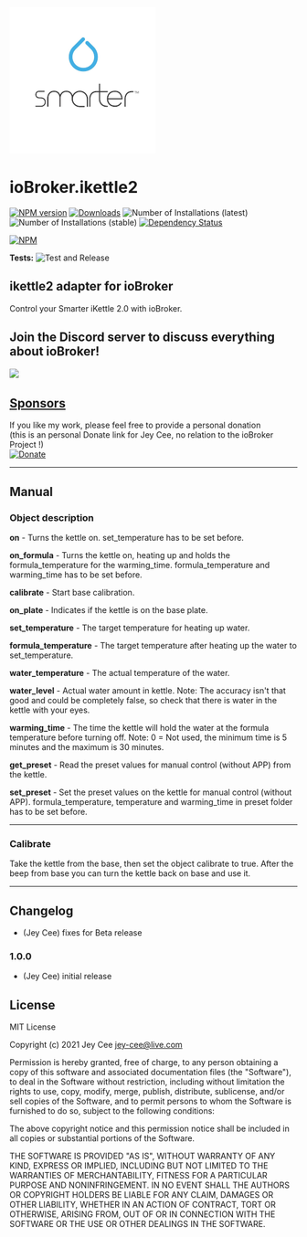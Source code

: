 ![Logo](admin/ikettle2.png)
# ioBroker.ikettle2

[![NPM version](https://img.shields.io/npm/v/iobroker.ikettle2.svg)](https://www.npmjs.com/package/iobroker.ikettle2)
[![Downloads](https://img.shields.io/npm/dm/iobroker.ikettle2.svg)](https://www.npmjs.com/package/iobroker.ikettle2)
![Number of Installations (latest)](https://iobroker.live/badges/ikettle2-installed.svg)
![Number of Installations (stable)](https://iobroker.live/badges/ikettle2-stable.svg)
[![Dependency Status](https://img.shields.io/david/jey-cee/iobroker.ikettle2.svg)](https://david-dm.org/jey-cee/iobroker.ikettle2)

[![NPM](https://nodei.co/npm/iobroker.ikettle2.png?downloads=true)](https://nodei.co/npm/iobroker.ikettle2/)

**Tests:** ![Test and Release](https://github.com/jey-cee/ioBroker.ikettle2/workflows/Test%20and%20Release/badge.svg)

## ikettle2 adapter for ioBroker

Control your Smarter iKettle 2.0 with ioBroker.

## Join the Discord server to discuss everything about ioBroker!

<a href="https://discord.gg/HwUCwsH"><img src="https://discordapp.com/api/guilds/743167951875604501/widget.png?style=banner2" width="25%"></a>

## [Sponsors](./SPONSORS.md)
If you like my work, please feel free to provide a personal donation  
(this is an personal Donate link for Jey Cee, no relation to the ioBroker Project !)  
[![Donate](https://raw.githubusercontent.com/iobroker-community-adapters/ioBroker.wled/master/admin/button.png)](https://www.paypal.com/cgi-bin/webscr?cmd=_s-xclick&hosted_button_id=95YZN2LR59Q64&source=url)

---
## Manual
### Object description
**on** - Turns the kettle on. set_temperature has to be set before.

**on_formula** - Turns the kettle on, heating up and holds the formula_temperature for the warming_time.
formula_temperature and warming_time has to be set before.

**calibrate** - Start base calibration.

**on_plate** - Indicates if the kettle is on the base plate.

**set_temperature** - The target temperature for heating up water.

**formula_temperature** - The target temperature after heating up the water to set_temperature.

**water_temperature** - The actual temperature of the water.

**water_level** - Actual water amount in kettle. Note: The accuracy isn't that good and could be completely
false, so check that there is water in the kettle with your eyes.

**warming_time** - The time the kettle will hold the water at the formula temperature before turning off. 
Note: 0 = Not used, the minimum time is 5 minutes and the maximum is 30 minutes.

**get_preset** - Read the preset values for manual control (without APP) from the kettle.

**set_preset** - Set the preset values on the kettle for manual control (without APP). 
formula_temperature, temperature and warming_time in preset folder has to be set before. 

---
### Calibrate
Take the kettle from the base, then set the object calibrate to true. 
After the beep from base you can turn the kettle back on base and use it.

---
## Changelog

* (Jey Cee) fixes for Beta release

### 1.0.0
* (Jey Cee) initial release

## License
MIT License

Copyright (c) 2021 Jey Cee <jey-cee@live.com>

Permission is hereby granted, free of charge, to any person obtaining a copy
of this software and associated documentation files (the "Software"), to deal
in the Software without restriction, including without limitation the rights
to use, copy, modify, merge, publish, distribute, sublicense, and/or sell
copies of the Software, and to permit persons to whom the Software is
furnished to do so, subject to the following conditions:

The above copyright notice and this permission notice shall be included in all
copies or substantial portions of the Software.

THE SOFTWARE IS PROVIDED "AS IS", WITHOUT WARRANTY OF ANY KIND, EXPRESS OR
IMPLIED, INCLUDING BUT NOT LIMITED TO THE WARRANTIES OF MERCHANTABILITY,
FITNESS FOR A PARTICULAR PURPOSE AND NONINFRINGEMENT. IN NO EVENT SHALL THE
AUTHORS OR COPYRIGHT HOLDERS BE LIABLE FOR ANY CLAIM, DAMAGES OR OTHER
LIABILITY, WHETHER IN AN ACTION OF CONTRACT, TORT OR OTHERWISE, ARISING FROM,
OUT OF OR IN CONNECTION WITH THE SOFTWARE OR THE USE OR OTHER DEALINGS IN THE
SOFTWARE.
